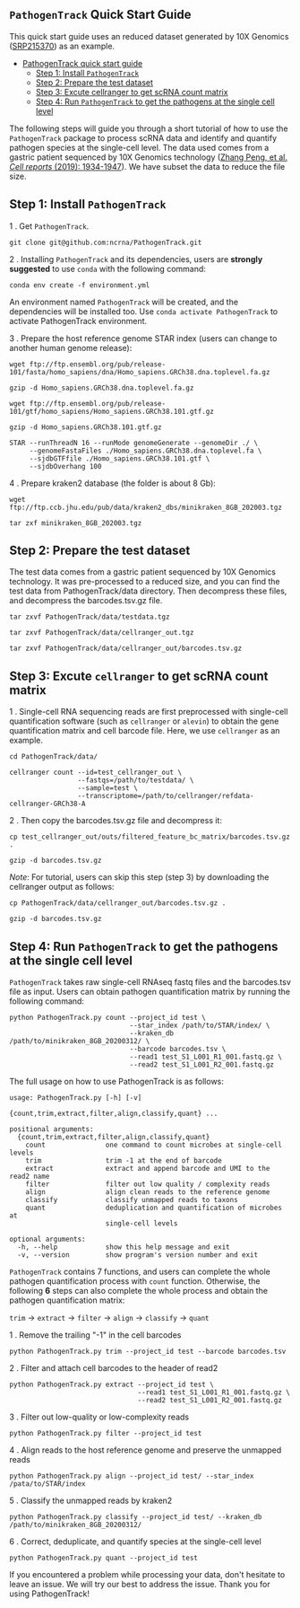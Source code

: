 `PathogenTrack` Quick Start Guide
--------------------

This quick start guide uses an reduced dataset generated by 10X Genomics ([SRP215370](https://www.ncbi.nlm.nih.gov/sra/?term=SRP215370)) as an example.

- [PathogenTrack quick start guide](#PathogenTrack-quick-start-guide)
  * [Step 1: Install `PathogenTrack`](#step-1-install-pathogentrack)
  * [Step 2: Prepare the test dataset](#step-2-prepare-the-test-dataset)
  * [Step 3: Excute cellranger to get scRNA count matrix](#step-3-Excute-cellranger-to-get-scRNA-count-matrix)
  * [Step 4: Run `PathogenTrack` to get the pathogens at the single cell level](#step4-run-pathogentrack-to-get-the-pathogens-at-the-single-cell-level)

The following steps will guide you through a short tutorial of how to use the `PathogenTrack` 
package to process scRNA data and identify and quantify pathogen species at the single-cell level.
The data used comes from a gastric patient sequenced by 10X Genomics technology ([Zhang Peng, et al. 
*Cell reports* (2019): 1934-1947](https://pubmed.ncbi.nlm.nih.gov/31067475/)). We have subset the 
data to reduce the file size.

Step 1: Install `PathogenTrack`
-----------------------------------

1 . Get `PathogenTrack`.
```
git clone git@github.com:ncrna/PathogenTrack.git
```

2 . Installing `PathogenTrack` and its dependencies, users are **strongly suggested** to
use `conda` with the following command:

```
conda env create -f environment.yml
```
An environment named `PathogenTrack` will be created, and the dependencies will be installed too.
Use ```conda activate PathogenTrack``` to activate PathogenTrack environment.


3 . Prepare the host reference genome STAR index (users can change to another human genome release):
```
wget ftp://ftp.ensembl.org/pub/release-101/fasta/homo_sapiens/dna/Homo_sapiens.GRCh38.dna.toplevel.fa.gz

gzip -d Homo_sapiens.GRCh38.dna.toplevel.fa.gz

wget ftp://ftp.ensembl.org/pub/release-101/gtf/homo_sapiens/Homo_sapiens.GRCh38.101.gtf.gz

gzip -d Homo_sapiens.GRCh38.101.gtf.gz

STAR --runThreadN 16 --runMode genomeGenerate --genomeDir ./ \
     --genomeFastaFiles ./Homo_sapiens.GRCh38.dna.toplevel.fa \
     --sjdbGTFfile ./Homo_sapiens.GRCh38.101.gtf \
     --sjdbOverhang 100
```

4 . Prepare kraken2 database (the folder is about 8 Gb):
```
wget ftp://ftp.ccb.jhu.edu/pub/data/kraken2_dbs/minikraken_8GB_202003.tgz

tar zxf minikraken_8GB_202003.tgz
```

Step 2: Prepare the test dataset
--------------------------------------

The test data comes from a gastric patient sequenced by 10X Genomics technology. It was pre-processed to
a reduced size, and you can find the test data from PathogenTrack/data directory. Then decompress these files, 
and decompress the barcodes.tsv.gz file.
```
tar zxvf PathogenTrack/data/testdata.tgz

tar zxvf PathogenTrack/data/cellranger_out.tgz

tar zxvf PathogenTrack/data/cellranger_out/barcodes.tsv.gz
```

Step 3: Excute `cellranger` to get scRNA count matrix
-----------------------------------------------------------

1 . Single-cell RNA sequencing reads are first preprocessed with single-cell quantification software 
(such as `cellranger` or `alevin`) to obtain the gene quantification matrix and cell barcode file. 
Here, we use `cellranger` as an example.
```
cd PathogenTrack/data/

cellranger count --id=test_cellranger_out \
                 --fastqs=/path/to/testdata/ \
                 --sample=test \
                 --transcriptome=/path/to/cellranger/refdata-cellranger-GRCh38-A
```

2 . Then copy the barcodes.tsv.gz file and decompress it:
```
cp test_cellranger_out/outs/filtered_feature_bc_matrix/barcodes.tsv.gz .

gzip -d barcodes.tsv.gz
```

*Note*: For tutorial, users can skip this step (step 3) by downloading the cellranger output as follows:
```
cp PathogenTrack/data/cellranger_out/barcodes.tsv.gz .

gzip -d barcodes.tsv.gz
```

Step 4: Run `PathogenTrack` to get the pathogens at the single cell level
----------------------------------------------------------------------------

`PathogenTrack` takes raw single-cell RNAseq fastq files and the barcodes.tsv file as input. 
Users can obtain pathogen quantification matrix by running the following command:
```
python PathogenTrack.py count --project_id test \
                              --star_index /path/to/STAR/index/ \
                              --kraken_db /path/to/minikraken_8GB_20200312/ \
                              --barcode barcodes.tsv \
                              --read1 test_S1_L001_R1_001.fastq.gz \
                              --read2 test_S1_L001_R2_001.fastq.gz 
```

The full usage on how to use PathogenTrack is as follows:
```
usage: PathogenTrack.py [-h] [-v]
                        {count,trim,extract,filter,align,classify,quant} ...

positional arguments:
  {count,trim,extract,filter,align,classify,quant}
    count               one command to count microbes at single-cell levels
    trim                trim -1 at the end of barcode
    extract             extract and append barcode and UMI to the read2 name
    filter              filter out low quality / complexity reads
    align               align clean reads to the reference genome
    classify            classify unmapped reads to taxons
    quant               deduplication and quantification of microbes at
                        single-cell levels

optional arguments:
  -h, --help            show this help message and exit
  -v, --version         show program's version number and exit
```

`PathogenTrack` contains 7 functions, and users can complete the whole pathogen 
quantification process with `count` function. Otherwise, the following **6** steps can 
also complete the whole process and obtain the pathogen quantification matrix:

`trim` -> `extract` -> `filter` -> `align` -> `classify` -> `quant`

1 . Remove the trailing "-1" in the cell barcodes
```
python PathogenTrack.py trim --project_id test --barcode barcodes.tsv
```

2 . Filter and attach cell barcodes to the header of read2
```
python PathogenTrack.py extract --project_id test \
                                --read1 test_S1_L001_R1_001.fastq.gz \
                                --read2 test_S1_L001_R2_001.fastq.gz
```

3 . Filter out low-quality or low-complexity reads
```
python PathogenTrack.py filter --project_id test
```

4 . Align reads to the host reference genome and preserve the unmapped reads
```
python PathogenTrack.py align --project_id test/ --star_index /pata/to/STAR/index
```

5 . Classify the unmapped reads by kraken2
```
python PathogenTrack.py classify --project_id test/ --kraken_db /path/to/minikraken_8GB_20200312/
```

6 . Correct, deduplicate, and quantify species at the single-cell level
```
python PathogenTrack.py quant --project_id test
```

If you encountered a problem while processing your data, don't hesitate to leave an issue. We will
try our best to address the issue. Thank you for using PathogenTrack! 

